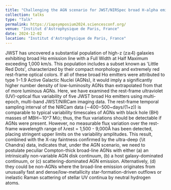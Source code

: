 ```yaml
---
title: "Challenging the AGN scenario for JWST/NIRSpec broad H-alpha emitters/Little Red Dots in light of non-detection of NIRCam photometric variability and X-ray"
collection: talks
type: "Talk"
permalink: https://iapsymposium2024.sciencesconf.org/
venue: "Institut d'Astrophysique de Paris, France"
date: 2024-12-02
location: "Institut d'Astrophysique de Paris, France"
---
```


JWST has uncovered a substantial population of high-z (z≳4) galaxies exhibiting broad Hα emission line with a Full Width at Half Maximum exceeding 1,000 km/s. This population includes a subset known as 'Little Red Dots', characterized by their compact morphology and extremely red rest-frame optical colors. If all of these broad Hα emitters were attributed to type 1−1.9 Active Galactic Nuclei (AGNs), it would imply a significantly higher number density of low-luminosity AGNs than extrapolated from that of more luminous AGNs. Here, we have examined the rest-frame ultraviolet (UV)-optical flux variability of five JWST broad Hα emitters using multi-epoch, multi-band JWST/NIRCam imaging data. The rest-frame temporal sampling interval of the NIRCam data (∼400−500~days/(1+z)) is comparable to typical variability timescales of AGNs with black hole (BH) masses of MBH∼10^7 M⊙; thus, the flux variations should be detectable if AGNs were present. However, no measurable flux variation over the rest-frame wavelength range of λrest = 1,500 - 9,000Å has been detected, placing stringent upper limits on the variability amplitudes. This result, combined with the X-ray faintness confirmed by the ultra-deep {\it Chandra} data, indicates that, under the AGN scenario, we need to postulate peculiar Compton-thick broad-line AGNs with either (a) an intrinsically non-variable AGN disk continuum, (b) a host galaxy-dominated continuum, or (c) scattering-dominated AGN emission. Alternatively, (d) they could be non-AGNs where the broad-line emission originates from unusually fast and dense/low-metallicity star-formation-driven outflows or inelastic Raman scattering of stellar UV continua by neutral hydrogen atoms. 

